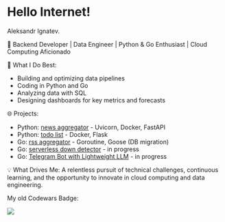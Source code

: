 # Hello Internet!

Aleksandr Ignatev.

🚀 Backend Developer | Data Engineer | Python & Go Enthusiast | Cloud Computing Aficionado

🔧 What I Do Best:

  - Building and optimizing data pipelines
  - Coding in Python and Go
  - Analyzing data with SQL
  - Designing dashboards for key metrics and forecasts

🌐 Projects:

- Python: [news aggregator](https://github.com/al4an2/news_aggregator) - Uvicorn, Docker, FastAPI
- Python: [todo list](https://github.com/al4an2/all4todo) - Docker, Flask
- Go: [rss aggregator](https://github.com/al4an2/goRssAggregator) - Goroutine, Goose (DB migration)
- Go: [serverless down detector](https://github.com/al4an2/goDownDetector) - in progress
- Go: [Telegram Bot with Lightweight LLM](https://github.com/al4an2/goTgBot) - in progress

💡 What Drives Me:
A relentless pursuit of technical challenges, continuous learning, and the opportunity to innovate in cloud computing and data engineering.

My old Codewars Badge:

![](https://www.codewars.com/users/al4an2/badges/large)
